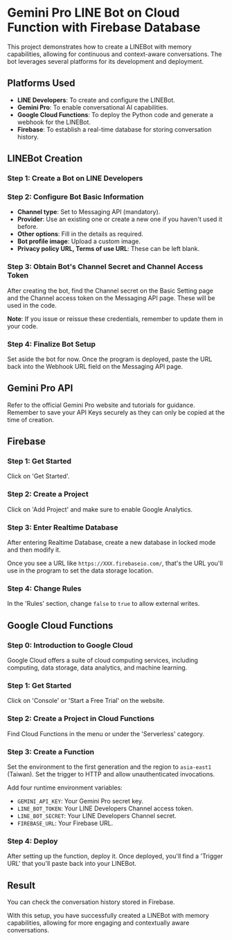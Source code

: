 # Gemini Pro LINE Bot on Cloud Function with Firebase Database

This project demonstrates how to create a LINEBot with memory capabilities, allowing for continuous and context-aware conversations. The bot leverages several platforms for its development and deployment.

## Platforms Used

- **LINE Developers**: To create and configure the LINEBot.
- **Gemini Pro**: To enable conversational AI capabilities.
- **Google Cloud Functions**: To deploy the Python code and generate a webhook for the LINEBot.
- **Firebase**: To establish a real-time database for storing conversation history.

## LINEBot Creation

### Step 1: Create a Bot on LINE Developers

### Step 2: Configure Bot Basic Information

- **Channel type**: Set to Messaging API (mandatory).
- **Provider**: Use an existing one or create a new one if you haven't used it before.
- **Other options**: Fill in the details as required.
- **Bot profile image**: Upload a custom image.
- **Privacy policy URL, Terms of use URL**: These can be left blank.

### Step 3: Obtain Bot's Channel Secret and Channel Access Token

After creating the bot, find the Channel secret on the Basic Setting page and the Channel access token on the Messaging API page. These will be used in the code.

**Note**: If you issue or reissue these credentials, remember to update them in your code.

### Step 4: Finalize Bot Setup

Set aside the bot for now. Once the program is deployed, paste the URL back into the Webhook URL field on the Messaging API page.

## Gemini Pro API

Refer to the official Gemini Pro website and tutorials for guidance. Remember to save your API Keys securely as they can only be copied at the time of creation.

## Firebase

### Step 1: Get Started

Click on 'Get Started'.

### Step 2: Create a Project

Click on 'Add Project' and make sure to enable Google Analytics.

### Step 3: Enter Realtime Database

After entering Realtime Database, create a new database in locked mode and then modify it.

Once you see a URL like `https://XXX.firebaseio.com/`, that's the URL you'll use in the program to set the data storage location.

### Step 4: Change Rules

In the 'Rules' section, change `false` to `true` to allow external writes.

## Google Cloud Functions

### Step 0: Introduction to Google Cloud

Google Cloud offers a suite of cloud computing services, including computing, data storage, data analytics, and machine learning.

### Step 1: Get Started

Click on 'Console' or 'Start a Free Trial' on the website.

### Step 2: Create a Project in Cloud Functions

Find Cloud Functions in the menu or under the 'Serverless' category.

### Step 3: Create a Function

Set the environment to the first generation and the region to `asia-east1` (Taiwan). Set the trigger to HTTP and allow unauthenticated invocations.

Add four runtime environment variables:

- `GEMINI_API_KEY`: Your Gemini Pro secret key.
- `LINE_BOT_TOKEN`: Your LINE Developers Channel access token.
- `LINE_BOT_SECRET`: Your LINE Developers Channel secret.
- `FIREBASE_URL`: Your Firebase URL.

### Step 4: Deploy

After setting up the function, deploy it. Once deployed, you'll find a 'Trigger URL' that you'll paste back into your LINEBot.

## Result

You can check the conversation history stored in Firebase.

With this setup, you have successfully created a LINEBot with memory capabilities, allowing for more engaging and contextually aware conversations.
